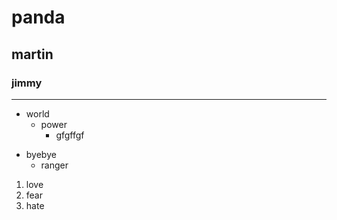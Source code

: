 # panda
## martin
### jimmy
- - -
- world
    * power
        - gfgffgf
* byebye
    - ranger
1. love
2. fear
3. hate
<!-- uncomment notes -->